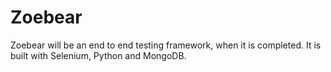 # Zoebear
Zoebear will be an end to end testing framework, when it is completed.  It is built with Selenium, Python and MongoDB.
